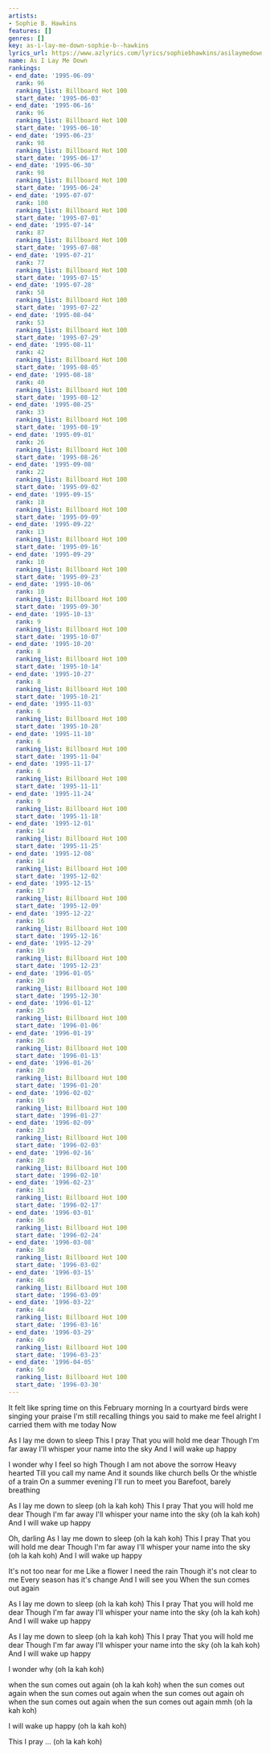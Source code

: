 ```yaml
---
artists:
- Sophie B. Hawkins
features: []
genres: []
key: as-i-lay-me-down-sophie-b--hawkins
lyrics_url: https://www.azlyrics.com/lyrics/sophiebhawkins/asilaymedown.html
name: As I Lay Me Down
rankings:
- end_date: '1995-06-09'
  rank: 96
  ranking_list: Billboard Hot 100
  start_date: '1995-06-03'
- end_date: '1995-06-16'
  rank: 96
  ranking_list: Billboard Hot 100
  start_date: '1995-06-10'
- end_date: '1995-06-23'
  rank: 98
  ranking_list: Billboard Hot 100
  start_date: '1995-06-17'
- end_date: '1995-06-30'
  rank: 98
  ranking_list: Billboard Hot 100
  start_date: '1995-06-24'
- end_date: '1995-07-07'
  rank: 100
  ranking_list: Billboard Hot 100
  start_date: '1995-07-01'
- end_date: '1995-07-14'
  rank: 87
  ranking_list: Billboard Hot 100
  start_date: '1995-07-08'
- end_date: '1995-07-21'
  rank: 77
  ranking_list: Billboard Hot 100
  start_date: '1995-07-15'
- end_date: '1995-07-28'
  rank: 58
  ranking_list: Billboard Hot 100
  start_date: '1995-07-22'
- end_date: '1995-08-04'
  rank: 53
  ranking_list: Billboard Hot 100
  start_date: '1995-07-29'
- end_date: '1995-08-11'
  rank: 42
  ranking_list: Billboard Hot 100
  start_date: '1995-08-05'
- end_date: '1995-08-18'
  rank: 40
  ranking_list: Billboard Hot 100
  start_date: '1995-08-12'
- end_date: '1995-08-25'
  rank: 33
  ranking_list: Billboard Hot 100
  start_date: '1995-08-19'
- end_date: '1995-09-01'
  rank: 26
  ranking_list: Billboard Hot 100
  start_date: '1995-08-26'
- end_date: '1995-09-08'
  rank: 22
  ranking_list: Billboard Hot 100
  start_date: '1995-09-02'
- end_date: '1995-09-15'
  rank: 18
  ranking_list: Billboard Hot 100
  start_date: '1995-09-09'
- end_date: '1995-09-22'
  rank: 13
  ranking_list: Billboard Hot 100
  start_date: '1995-09-16'
- end_date: '1995-09-29'
  rank: 10
  ranking_list: Billboard Hot 100
  start_date: '1995-09-23'
- end_date: '1995-10-06'
  rank: 10
  ranking_list: Billboard Hot 100
  start_date: '1995-09-30'
- end_date: '1995-10-13'
  rank: 9
  ranking_list: Billboard Hot 100
  start_date: '1995-10-07'
- end_date: '1995-10-20'
  rank: 8
  ranking_list: Billboard Hot 100
  start_date: '1995-10-14'
- end_date: '1995-10-27'
  rank: 8
  ranking_list: Billboard Hot 100
  start_date: '1995-10-21'
- end_date: '1995-11-03'
  rank: 6
  ranking_list: Billboard Hot 100
  start_date: '1995-10-28'
- end_date: '1995-11-10'
  rank: 6
  ranking_list: Billboard Hot 100
  start_date: '1995-11-04'
- end_date: '1995-11-17'
  rank: 6
  ranking_list: Billboard Hot 100
  start_date: '1995-11-11'
- end_date: '1995-11-24'
  rank: 9
  ranking_list: Billboard Hot 100
  start_date: '1995-11-18'
- end_date: '1995-12-01'
  rank: 14
  ranking_list: Billboard Hot 100
  start_date: '1995-11-25'
- end_date: '1995-12-08'
  rank: 14
  ranking_list: Billboard Hot 100
  start_date: '1995-12-02'
- end_date: '1995-12-15'
  rank: 17
  ranking_list: Billboard Hot 100
  start_date: '1995-12-09'
- end_date: '1995-12-22'
  rank: 16
  ranking_list: Billboard Hot 100
  start_date: '1995-12-16'
- end_date: '1995-12-29'
  rank: 19
  ranking_list: Billboard Hot 100
  start_date: '1995-12-23'
- end_date: '1996-01-05'
  rank: 20
  ranking_list: Billboard Hot 100
  start_date: '1995-12-30'
- end_date: '1996-01-12'
  rank: 25
  ranking_list: Billboard Hot 100
  start_date: '1996-01-06'
- end_date: '1996-01-19'
  rank: 26
  ranking_list: Billboard Hot 100
  start_date: '1996-01-13'
- end_date: '1996-01-26'
  rank: 20
  ranking_list: Billboard Hot 100
  start_date: '1996-01-20'
- end_date: '1996-02-02'
  rank: 19
  ranking_list: Billboard Hot 100
  start_date: '1996-01-27'
- end_date: '1996-02-09'
  rank: 23
  ranking_list: Billboard Hot 100
  start_date: '1996-02-03'
- end_date: '1996-02-16'
  rank: 28
  ranking_list: Billboard Hot 100
  start_date: '1996-02-10'
- end_date: '1996-02-23'
  rank: 31
  ranking_list: Billboard Hot 100
  start_date: '1996-02-17'
- end_date: '1996-03-01'
  rank: 36
  ranking_list: Billboard Hot 100
  start_date: '1996-02-24'
- end_date: '1996-03-08'
  rank: 38
  ranking_list: Billboard Hot 100
  start_date: '1996-03-02'
- end_date: '1996-03-15'
  rank: 46
  ranking_list: Billboard Hot 100
  start_date: '1996-03-09'
- end_date: '1996-03-22'
  rank: 44
  ranking_list: Billboard Hot 100
  start_date: '1996-03-16'
- end_date: '1996-03-29'
  rank: 49
  ranking_list: Billboard Hot 100
  start_date: '1996-03-23'
- end_date: '1996-04-05'
  rank: 50
  ranking_list: Billboard Hot 100
  start_date: '1996-03-30'
---
```


It felt like spring time on this February morning
In a courtyard birds were singing your praise
I'm still recalling things you said to make me feel alright
I carried them with me today
Now

As I lay me down to sleep
This I pray
That you will hold me dear
Though I'm far away
I'll whisper your name into the sky
And I will wake up happy

I wonder why I feel so high
Though I am not above the sorrow
Heavy hearted
Till you call my name
And it sounds like church bells
Or the whistle of a train
On a summer evening
I'll run to meet you
Barefoot, barely breathing

As I lay me down to sleep (oh la kah koh)
This I pray
That you will hold me dear
Though I'm far away
I'll whisper your name into the sky (oh la kah koh)
And I will wake up happy

Oh, darling
As I lay me down to sleep (oh la kah koh)
This I pray
That you will hold me dear
Though I'm far away
I'll whisper your name into the sky (oh la kah koh)
And I will wake up happy

It's not too near for me
Like a flower I need the rain
Though it's not clear to me
Every season has it's change
And I will see you
When the sun comes out again

As I lay me down to sleep (oh la kah koh)
This I pray
That you will hold me dear
Though I'm far away
I'll whisper your name into the sky (oh la kah koh)
And I will wake up happy

As I lay me down to sleep (oh la kah koh)
This I pray
That you will hold me dear
Though I'm far away
I'll whisper your name into the sky (oh la kah koh)
And I will wake up happy

I wonder why (oh la kah koh)

when the sun comes out again (oh la kah koh)
when the sun comes out again
when the sun comes out again
when the sun comes out again oh
when the sun comes out again
when the sun comes out again mmh (oh la kah koh)

I will wake up happy (oh la kah koh)

This I pray
...
(oh la kah koh)



